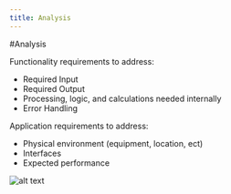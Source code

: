 ```yaml
---
title: Analysis
---
```


#Analysis

Functionality requirements to address:
* Required Input
* Required Output
* Processing, logic, and calculations needed internally
* Error Handling

Application requirements to address:
* Physical environment (equipment, location, ect)
* Interfaces
* Expected performance
  

![alt text](http://www.altusinsight.de/wp-content/uploads/2015/04/AltusInsight_Requirement_Analysis-1140x590.jpg "Requirements Analysis")
